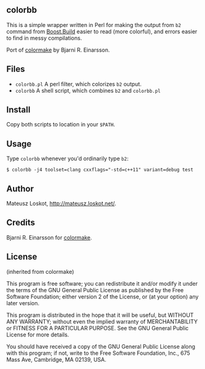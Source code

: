 colorbb
-------

This is a simple wrapper written in Perl for making the output from
`b2` command from [Boost.Build](http://http://www.boost.org/build/)
easier to read (more colorful), and errors easier to find
in messy compilations.

Port of [colormake](http://bre.klaki.net/programs/colormake/)
by Bjarni R. Einarsson.

Files
-----

- `colorbb.pl`  A perl filter, which colorizes `b2` output.
- `colorbb`     A shell script, which combines `b2` and `colorbb.pl`

Install
-------

Copy both scripts to location in your `$PATH`.

Usage
-----

Type `colorbb` whenever you'd ordinarily type `b2`:

```console
$ colorbb -j4 toolset=clang cxxflags="-std=c++11" variant=debug test
```

Author
------

Mateusz Loskot, http://mateusz.loskot.net/.

Credits
-------

Bjarni R. Einarsson for
[colormake](http://bre.klaki.net/programs/colormake/).

License
-------

(inherited from colormake)

This program is free software; you can redistribute it and/or modify
it under the terms of the GNU General Public License as published by
the Free Software Foundation; either version 2 of the License, or
(at your option) any later version.

This program is distributed in the hope that it will be useful,
but WITHOUT ANY WARRANTY; without even the implied warranty of
MERCHANTABILITY or FITNESS FOR A PARTICULAR PURPOSE.  See the
GNU General Public License for more details.

You should have received a copy of the GNU General Public License
along with this program; if not, write to the Free Software
Foundation, Inc., 675 Mass Ave, Cambridge, MA 02139, USA.
